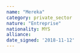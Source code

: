 ```yaml
---
name: "Mereka"
category: private_sector
nature: "Entreprise"
nationality: MYS
alliance: 
date_signed: '2018-11-12'
---
```

    